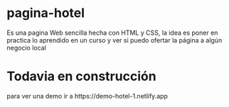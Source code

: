 # pagina-hotel
Es una pagina Web sencilla hecha con HTML y CSS, la idea es poner en practica lo aprendido en un curso y ver si puedo ofertar la página a algún negocio local

<h1>Todavia en construcción</h1>
para ver una demo ir a https://demo-hotel-1.netlify.app
